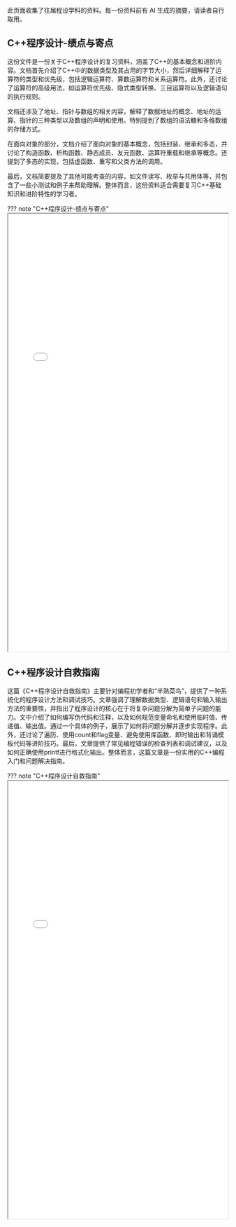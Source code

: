 此页面收集了往届程设学科的资料。每一份资料前有 AI 生成的摘要，请读者自行取用。

## C++程序设计-绩点与寄点

这份文件是一份关于C++程序设计的复习资料，涵盖了C++的基本概念和进阶内容。文档首先介绍了C++中的数据类型及其占用的字节大小，然后详细解释了运算符的类型和优先级，包括逻辑运算符、算数运算符和关系运算符。此外，还讨论了运算符的高级用法，如运算符优先级、隐式类型转换、三目运算符以及逻辑语句的执行规则。

文档还涉及了地址、指针与数组的相关内容，解释了数据地址的概念、地址的运算、指针的三种类型以及数组的声明和使用。特别提到了数组的语法糖和多维数组的存储方式。

在面向对象的部分，文档介绍了面向对象的基本概念，包括封装、继承和多态，并讨论了构造函数、析构函数、静态成员、友元函数、运算符重载和继承等概念。还提到了多态的实现，包括虚函数、重写和父类方法的调用。

最后，文档简要提及了其他可能考查的内容，如文件读写、枚举与共用体等，并包含了一些小测试和例子来帮助理解。整体而言，这份资料适合需要复习C++基础知识和进阶特性的学习者。

??? note "C++程序设计-绩点与寄点"
    <iframe src="/course/program/docs/C++程序设计-绩点与寄点.pdf" type="application/pdf" width=100% height=1000px></iframe>

## C++程序设计自救指南

这篇《C++程序设计自救指南》主要针对编程初学者和“半熟菜鸟”，提供了一种系统化的程序设计方法和调试技巧。文章强调了理解数据类型、逻辑语句和输入输出方法的重要性，并指出了程序设计的核心在于将复杂问题分解为简单子问题的能力。文中介绍了如何编写伪代码和注释，以及如何规范变量命名和使用临时值、传递值、输出值。通过一个具体的例子，展示了如何将问题分解并逐步实现程序。此外，还讨论了遍历、使用count和flag变量、避免使用库函数、即时输出和背诵模板代码等进阶技巧。最后，文章提供了常见编程错误的检查列表和调试建议，以及如何正确使用printf进行格式化输出。整体而言，这篇文章是一份实用的C++编程入门和问题解决指南。

??? note "C++程序设计自救指南"
    <iframe src="/course/program/docs/C++程序设计自救指南.pdf" type="application/pdf" width=100% height=1000px></iframe>

